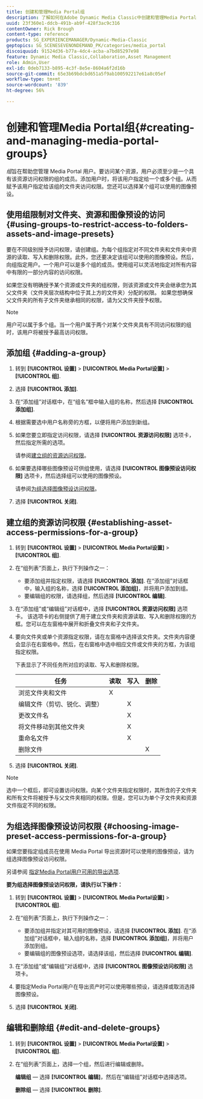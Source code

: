 ```yaml
---
title: 创建和管理Media Portal组
description: 了解如何在Adobe Dynamic Media Classic中创建和管理Media Portal组。
uuid: 23f360e1-ddcb-491b-ab9f-428f3ac9c316
contentOwner: Rick Brough
content-type: reference
products: SG_EXPERIENCEMANAGER/Dynamic-Media-Classic
geptopics: SG_SCENESEVENONDEMAND_PK/categories/media_portal
discoiquuid: 91524d36-b77a-4dc4-acba-a7bd85297e98
feature: Dynamic Media Classic,Collaboration,Asset Management
role: Admin,User
exl-id: 0deb7133-b895-4c3f-8e5e-8604a6f2d16b
source-git-commit: 65e3b69bdcbd651a5f9ab100592217e61a8c05ef
workflow-type: tm+mt
source-wordcount: '839'
ht-degree: 56%

---
```


# 创建和管理Media Portal组{#creating-and-managing-media-portal-groups}

*组*&#x200B;旨在帮助您管理 Media Portal 用户。要访问某个资源，用户必须至少是一个具有该资源访问权限的组的成员。添加用户时，将该用户指定给一个或多个组。从而赋予该用户指定给该组的文件夹访问权限。您还可以选择某个组可以使用的图像预设。

## 使用组限制对文件夹、资源和图像预设的访问 {#using-groups-to-restrict-access-to-folders-assets-and-image-presets}

要在不同级别授予访问权限，请创建组。为每个组指定对不同文件夹和文件夹中资源的读取、写入和删除权限。此外，您还要决定该组可以使用的图像预设。然后，向组指定用户。一个用户可以是多个组的成员。使用组可以灵活地指定对所有内容中有限的一部分内容的访问权限。

如果您没有明确授予某个资源或文件夹的组权限，则该资源或文件夹会继承您为其父文件夹（文件夹层次结构中位于其上方的文件夹）分配的权限。 如果您想确保父文件夹的所有子文件夹继承相同的权限，请为父文件夹授予权限。

>[!NOTE]
>
>用户可以属于多个组。当一个用户属于两个对某个文件夹具有不同访问权限的组时，该用户将被授予最高访问权限。

## 添加组 {#adding-a-group}

1. 转到 **[!UICONTROL 设置]** > **[!UICONTROL Media Portal设置]** > **[!UICONTROL 组]**.
1. 选择 **[!UICONTROL 添加]**.
1. 在“添加组”对话框中，在“组名”框中输入组的名称，然后选择 **[!UICONTROL 添加组]**.
1. 根据需要选中用户名称旁的方框，以便将用户添加到新组。
1. 如果您要立即指定访问权限，请选择 **[!UICONTROL 资源访问权限]** 选项卡，然后指定所需的选项。

   请参阅[建立组的资源访问权限](creating-media-portal-groups.md#establishing_asset_access_permissions_for_a_group)。

1. 如果要选择哪些图像预设可供组使用，请选择 **[!UICONTROL 图像预设访问权限]** 选项卡，然后选择组可以使用的图像预设。

   请参阅[为组选择图像预设访问权限](creating-media-portal-groups.md#choosing_image_preset_access_permissions_for_a_group)。

1. 选择 **[!UICONTROL 关闭]**.

## 建立组的资源访问权限 {#establishing-asset-access-permissions-for-a-group}

1. 转到 **[!UICONTROL 设置]** > **[!UICONTROL Media Portal设置]** > **[!UICONTROL 组]**.
1. 在“组列表”页面上，执行下列操作之一：

   * 要添加组并指定权限，请选择 **[!UICONTROL 添加]**. 在“添加组”对话框中，输入组的名称，选择 **[!UICONTROL 添加组]**，并将用户添加到组。
   * 要编辑组的权限，请选择组，然后选择 **[!UICONTROL 编辑]**.

1. 在“添加组”或“编辑组”对话框中，选择 **[!UICONTROL 资源访问权限]** 选项卡。 该选项卡的右侧提供了用于建立文件夹和资源读取、写入和删除权限的方框。您可以在左窗格中展开和折叠文件夹和子文件夹。
1. 要向文件夹或单个资源指定权限，请在左窗格中选择该文件夹。文件夹内容便会显示在右窗格中。然后，在右窗格中选中相应文件或文件夹的方框，为该组指定权限。

   下表显示了不同任务所对应的读取、写入和删除权限。

   | 任务 | 读取 | 写入 | 删除 |
   | --- | --- | --- | --- |
   | 浏览文件夹和文件 | X |  |  |
   | 编辑文件（剪切、锐化、调整） |  | X |  |
   | 更改文件名 |  | X |  |
   | 将文件移动到其他文件夹 |  | X |  |
   | 重命名文件 |  | X |  |
   | 删除文件 |  |  | X |

1. 选择 **[!UICONTROL 关闭]**.

>[!NOTE]
>
>选中一个框后，即可设置访问权限。向某个文件夹指定权限时，其所含的子文件夹和所有文件将被授予与父文件夹相同的权限。但是，您可以为单个子文件夹和资源文件指定不同的权限。

## 为组选择图像预设访问权限 {#choosing-image-preset-access-permissions-for-a-group}

如果您要指定组成员在使用 Media Portal 导出资源时可以使用的图像预设，请为组选择图像预设访问权限。

另请参阅 [指定Media Portal用户可用的导出选项](specifying-export-options-available-media.md#specifying_export_options_available_to_media_portal_users).

**要为组选择图像预设访问权限，请执行以下操作：**

1. 转到 **[!UICONTROL 设置]** > **[!UICONTROL Media Portal设置]** > **[!UICONTROL 组]**.
1. 在“组列表”页面上，执行下列操作之一：

   * 要添加组并指定对其可用的图像预设，请选择 **[!UICONTROL 添加]**. 在“添加组”对话框中，输入组的名称，选择 **[!UICONTROL 添加组]**，并将用户添加到组。
   * 要编辑组的图像预设选项，请选择该组，然后选择 **[!UICONTROL 编辑]**.

1. 在“添加组”或“编辑组”对话框中，选择 **[!UICONTROL 图像预设访问权限]** 选项卡。
1. 要指定Media Portal用户在导出资产时可以使用哪些预设，请选择或取消选择图像预设。
1. 选择 **[!UICONTROL 关闭]**.

## 编辑和删除组 {#edit-and-delete-groups}

1. 转到 **[!UICONTROL 设置]** > **[!UICONTROL Media Portal设置]** > **[!UICONTROL 组]**.
1. 在“组列表”页面上，选择一个组，然后进行编辑或删除。

   **编辑组**  — 选择 **[!UICONTROL 编辑]**，然后在“编辑组”对话框中选择选项。

   **删除组**  — 选择 **[!UICONTROL 删除]**.
